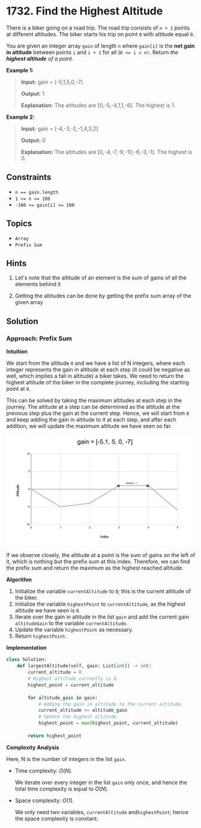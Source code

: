 # 1732. Find the Highest Altitude

There is a biker going on a road trip. The road trip consists of `n + 1` points at different altitudes. The biker starts his trip on point `0` with altitude equal `0`.

You are given an integer array `gain` of length `n` where `gain[i]` is the **net gain in altitude** between points `i`​​​​​​ and `i + 1` for all (`0 <= i < n)`. Return _the **highest altitude** of a point._

**Example 1:**

> **Input:** gain = \[-5,1,5,0,-7\]
>
> **Output:** 1
>
> **Explanation:** The altitudes are \[0,-5,-4,1,1,-6\]. The highest is 1.

**Example 2:**

> **Input:** gain = \[-4,-3,-2,-1,4,3,2\]
>
> **Output:** 0
>
> **Explanation:** The altitudes are \[0,-4,-7,-9,-10,-6,-3,-1\]. The highest is 0.

## Constraints

* `n == gain.length`
* `1 <= n <= 100`
* `-100 <= gain[i] <= 100`

## Topics

* `Array`
* `Prefix Sum`

## Hints

1. Let's note that the altitude of an element is the sum of gains of all the elements behind it

2. Getting the altitudes can be done by getting the prefix sum array of the given array

## Solution

### Approach: Prefix Sum

**Intuition**

We start from the altitude `0` and we have a list of N integers, where each integer represents the gain in altitude at each step (it could be negative as well, which implies a fall in altitude) a biker takes. We need to return the highest altitude of the biker in the complete journey, including the starting point at `0`.

This can be solved by taking the maximum altitudes at each step in the journey. The altitude at a step can be determined as the altitude at the previous step plus the gain at the current step. Hence, we will start from `0` and keep adding the gain in altitude to it at each step, and after each addition, we will update the maximum altitude we have seen so far.

![fig](img/1732_find_the_highest_altitude_1732A.png)

If we observe closely, the altitude at a point is the sum of gains on the left of it, which is nothing but the prefix sum at this index. Therefore, we can find the prefix sum and return the maximum as the highest reached altitude.

**Algorithm**

1. Initialize the variable `currentAltitude` to `0`; this is the current altitude of the biker.
2. Initialize the variable `highestPoint` to `currentAltitude`, as the highest altitude we have seen is `0`.
3. Iterate over the gain in altitude in the list `gain` and add the current gain `altitudeGain` to the variable `currentAltitude`.
4. Update the variable `highestPoint` as necessary.
5. Return `highestPoint`.

**Implementation**

```python
class Solution:
    def largestAltitude(self, gain: List[int]) -> int:
        current_altitude = 0
        # Highest altitude currently is 0.
        highest_point = current_altitude

        for altitude_gain in gain:
            # Adding the gain in altitude to the current altitude.
            current_altitude += altitude_gain
            # Update the highest altitude.
            highest_point = max(highest_point, current_altitude)

        return highest_point
```

**Complexity Analysis**

Here, N is the number of integers in the list `gain`.

* Time complexity: $O(N)$.

    We iterate over every integer in the list `gain` only once, and hence the total time complexity is equal to $O(N)$.

* Space complexity: $O(1)$.

    We only need two variables, `currentAltitude` and`highestPoint`; hence the space complexity is constant.
